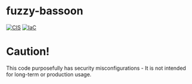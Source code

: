 # fuzzy-bassoon

[![CIS](https://app.soluble.cloud/api/v1/public/badges/46937b15-8ff2-4b02-b079-fe5a33db406c.svg)](https://app.soluble.cloud/repos/details/github.com/mikelaramie/fuzzy-bassoon)  [![IaC](https://app.soluble.cloud/api/v1/public/badges/5af1ce18-b313-4f58-8659-307ec4256b3b.svg)](https://app.soluble.cloud/repos/details/github.com/mikelaramie/fuzzy-bassoon)  

# Caution!
This code purposefully has security misconfigurations - It is not intended for long-term or production usage.
